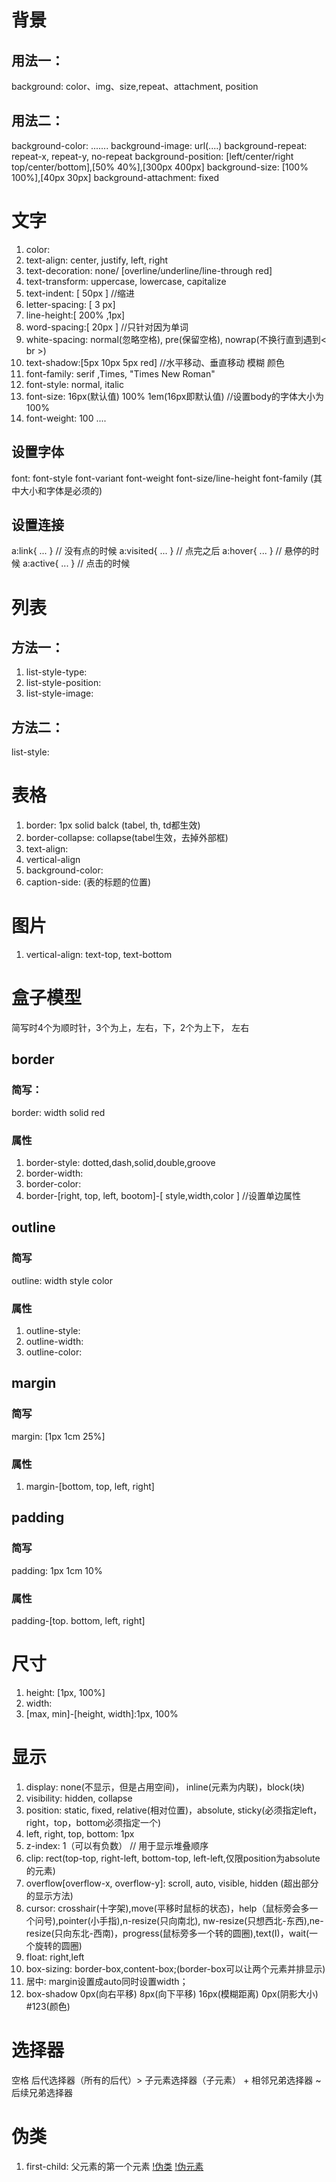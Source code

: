 # 背景
## 用法一：
   background: color、img、size,repeat、attachment, position
## 用法二：
   background-color: .......
   background-image: url(....)
   background-repeat: repeat-x, repeat-y, no-repeat
   background-position: [left/center/right top/center/bottom],[50% 40%],[300px 400px]
   background-size: [100% 100%],[40px 30px]
   background-attachment: fixed

# 文字
1. color:
2. text-align: center, justify, left, right
3. text-decoration: none/ [overline/underline/line-through red]            
4. text-transform: uppercase, lowercase, capitalize
5. text-indent: [ 50px ]                               //缩进
6. letter-spacing: [ 3 px]
7. line-height:[ 200% ,1px]
8. word-spacing:[ 20px ] //只针对因为单词
9. white-spacing: normal(忽略空格), pre(保留空格), nowrap(不换行直到遇到< br >)
10. text-shadow:[5px 10px 5px red]  //水平移动、垂直移动 模糊 颜色
11. font-family: serif ,Times, "Times New Roman"
12. font-style: normal, italic
13. font-size: 16px(默认值) 100% 1em(16px即默认值) //设置body的字体大小为100%
14. font-weight: 100 .... 
## 设置字体
font: font-style font-variant font-weight font-size/line-height font-family (其中大小和字体是必须的)
## 设置连接
a:link{ ... }      // 没有点的时候
a:visited{ ... }   // 点完之后
a:hover{ ... }     // 悬停的时候
a:active{ ... }    // 点击的时候

# 列表
## 方法一：
1. list-style-type: 
2. list-style-position:
3. list-style-image:

## 方法二：
list-style: 

# 表格
1. border: 1px solid balck (tabel, th, td都生效)
2. border-collapse: collapse(tabel生效，去掉外部框)
3. text-align:
4. vertical-align
5. background-color: 
6. caption-side: (表的标题的位置)

# 图片
1. vertical-align: text-top, text-bottom              

# 盒子模型
简写时4个为顺时针，3个为上，左右，下，2个为上下， 左右
## border
### 简写：
border: width solid red
### 属性
1. border-style: dotted,dash,solid,double,groove
2. border-width:
3. border-color:
4. border-[right, top, left, bootom]-[ style,width,color ]  //设置单边属性
## outline
### 简写
outline: width style color

### 属性
1. outline-style:
2. outline-width:
3. outline-color:

## margin
### 简写
margin: [1px 1cm 25%]

### 属性
1. margin-[bottom, top, left, right]

## padding
### 简写
padding: 1px 1cm 10%
### 属性
padding-[top. bottom, left, right]

# 尺寸
1. height: [1px, 100%]
2. width: 
3. [max, min]-[height, width]:1px, 100%

# 显示
1. display: none(不显示，但是占用空间)， inline(元素为内联)，block(块)
2. visibility: hidden, collapse
3. position: static, fixed, relative(相对位置)，absolute, sticky(必须指定left，right，top，bottom必须指定一个)
4. left, right, top, bottom: 1px
5. z-index: 1（可以有负数） // 用于显示堆叠顺序
6. clip: rect(top-top, right-left, bottom-top, left-left,仅限position为absolute的元素)
7. overflow[overflow-x, overflow-y]: scroll, auto, visible, hidden   (超出部分的显示方法)
8. cursor: crosshair(十字架),move(平移时鼠标的状态)，help（鼠标旁会多一个问号),pointer(小手指),n-resize(只向南北), nw-resize(只想西北-东西),ne-resize(只向东北-西南)，progress(鼠标旁多一个转的圆圈),text(I)，wait(一个旋转的圆圈)
9. float: right,left
10. box-sizing: border-box,content-box;(border-box可以让两个元素并排显示)
11. 居中: margin设置成auto同时设置width；
12. box-shadow 0px(向右平移) 8px(向下平移) 16px(模糊距离) 0px(阴影大小) #123(颜色)

# 选择器
 空格 后代选择器（所有的后代）> 子元素选择器（子元素） + 相邻兄弟选择器 ~ 后续兄弟选择器

# 伪类
1. first-child: 父元素的第一个元素
[!伪类](./伪类.png)
[!伪元素](./伪元素.png)